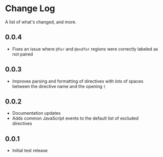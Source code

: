 # Change Log

A list of what's changed, and more.

## 0.0.4

- Fixes an issue where `@for` and `@endfor` regions were correctly labeled as not paired

## 0.0.3

- Improves parsing and formatting of directives with lots of spaces between the directive name and the opening `(`

## 0.0.2

- Documentation updates
- Adds common JavaScript events to the default list of excluded directives

## 0.0.1

- Initial test release
